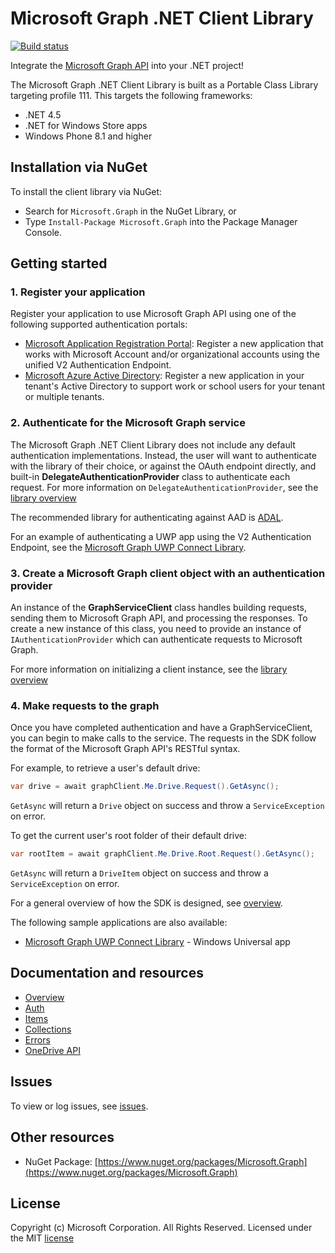 # Microsoft Graph .NET Client Library

[![Build status](https://ci.appveyor.com/api/projects/status/3av5qjyletkwf6h8/branch/master?svg=true)](https://ci.appveyor.com/project/OneDrive/msgraph-sdk-dotnet/branch/master)

Integrate the [Microsoft Graph API](https://graph.microsoft.io) into your .NET
project!

The Microsoft Graph .NET Client Library is built as a Portable Class Library targeting profile 111.
This targets the following frameworks:

* .NET 4.5
* .NET for Windows Store apps
* Windows Phone 8.1 and higher

## Installation via NuGet

To install the client library via NuGet:

* Search for `Microsoft.Graph` in the NuGet Library, or
* Type `Install-Package Microsoft.Graph` into the Package Manager Console.

## Getting started

### 1. Register your application

Register your application to use Microsoft Graph API using one of the following
supported authentication portals:

* [Microsoft Application Registration Portal](https://apps.dev.microsoft.com):
  Register a new application that works with Microsoft Account and/or
  organizational accounts using the unified V2 Authentication Endpoint.
* [Microsoft Azure Active Directory](https://manage.windowsazure.com): Register
  a new application in your tenant's Active Directory to support work or school
  users for your tenant or multiple tenants.
  
### 2. Authenticate for the Microsoft Graph service

The Microsoft Graph .NET Client Library does not include any default authentication implementations.
Instead, the user will want to authenticate with the library of their choice, or against the OAuth
endpoint directly, and built-in **DelegateAuthenticationProvider** class to authenticate each request.
For more information on `DelegateAuthenticationProvider`, see the [library overview](docs/overview)

The recommended library for authenticating against AAD is [ADAL](https://github.com/AzureAD/azure-activedirectory-library-for-dotnet).

For an example of authenticating a UWP app using the V2 Authentication Endpoint, see the [Microsoft Graph UWP Connect Library](https://github.com/OfficeDev/Microsoft-Graph-UWP-Connect-Library).

### 3. Create a Microsoft Graph client object with an authentication provider

An instance of the **GraphServiceClient** class handles building requests,
sending them to Microsoft Graph API, and processing the responses. To create a
new instance of this class, you need to provide an instance of
`IAuthenticationProvider` which can authenticate requests to Microsoft Graph.

For more information on initializing a client instance, see the [library overview](docs/overview)

### 4. Make requests to the graph

Once you have completed authentication and have a GraphServiceClient, you can
begin to make calls to the service. The requests in the SDK follow the format
of the Microsoft Graph API's RESTful syntax.

For example, to retrieve a user's default drive:

```csharp
var drive = await graphClient.Me.Drive.Request().GetAsync();
```

`GetAsync` will return a `Drive` object on success and throw a
`ServiceException` on error.

To get the current user's root folder of their default drive:

```csharp
var rootItem = await graphClient.Me.Drive.Root.Request().GetAsync();
```

`GetAsync` will return a `DriveItem` object on success and throw a
`ServiceException` on error.

For a general overview of how the SDK is designed, see [overview](docs/overview.md).

The following sample applications are also available:
* [Microsoft Graph UWP Connect Library](https://github.com/ginach/Microsoft-Graph-UWP-Connect-Library) - Windows Universal app

## Documentation and resources

* [Overview](docs/overview.md)
* [Auth](docs/auth.md)
* [Items](docs/items.md)
* [Collections](docs/collections.md)
* [Errors](docs/errors.md)
* [OneDrive API](http://dev.onedrive.com)

## Issues

To view or log issues, see [issues](https://github.com/microsoftgraph/msgraph-sdk-dotnet/issues).

## Other resources

* NuGet Package: [https://www.nuget.org/packages/Microsoft.Graph](https://www.nuget.org/packages/Microsoft.Graph)


## License

Copyright (c) Microsoft Corporation. All Rights Reserved. Licensed under the MIT [license](LICENSE.txt)
